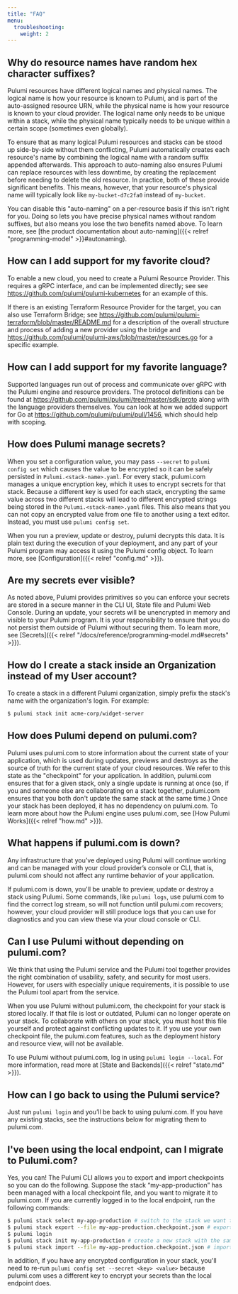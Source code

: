 ```yaml
---
title: "FAQ"
menu:
  troubleshooting:
    weight: 2
---
```


## Why do resource names have random hex character suffixes?

Pulumi resources have different logical names and physical names. The logical name is how your resource is known to Pulumi, and is part of the auto-assigned resource URN, while the physical name is how your resource is known to your cloud provider. The logical name only needs to be unique within a stack, while the physical name typically needs to be unique within a certain scope (sometimes even globally).

To ensure that as many logical Pulumi resources and stacks can be stood up side-by-side without them conflicting, Pulumi automatically creates each resource's name by combining the logical name with a random suffix appended afterwards. This approach to auto-naming also ensures Pulumi can replace resources with less downtime, by creating the replacement before needing to delete the old resource. In practice, both of these provide significant benefits. This means, however, that your resource's physical name will typically look like `my-bucket-d7c2fa0` instead of `my-bucket`.

You can disable this "auto-naming" on a per-resource basis if this isn't right for you. Doing so lets you have precise physical names without random suffixes, but also means you lose the two benefits named above. To learn more, see [the product documentation about auto-naming]({{< relref "programming-model" >}}#autonaming).

## How can I add support for my favorite cloud?

To enable a new cloud, you need to create a Pulumi Resource Provider.  This requires a gRPC interface, and can be implemented directly; see see https://github.com/pulumi/pulumi-kubernetes for an example of this.  

If there is an existing Terraform Resource Provider for the target, you can also use Terraform Bridge;  see https://github.com/pulumi/pulumi-terraform/blob/master/README.md for a description of the overall structure and process of adding a new provider using the bridge and https://github.com/pulumi/pulumi-aws/blob/master/resources.go for a specific example.

## How can I add support for my favorite language?

Supported languages run out of process and communicate over gRPC with the Pulumi engine and resource providers.  The protocol definitions can be found at https://github.com/pulumi/pulumi/tree/master/sdk/proto along with the language providers themselves.  You can look at how we added support for Go at https://github.com/pulumi/pulumi/pull/1456, which should help with scoping.

## How does Pulumi manage secrets?

When you set a configuration value, you may pass `--secret` to `pulumi config set` which causes the value to be encrypted so it can be safely persisted in `Pulumi.<stack-name>.yaml`. For every stack, pulumi.com manages a unique encryption key, which it uses to encrypt secrets for that stack. Because a different key is used for each stack, encrypting the same value across two different stacks will lead to different encrypted strings being stored in the `Pulumi.<stack-name>.yaml` files. This also means that you can not copy an encrypted value from one file to another using a text editor. Instead, you must use `pulumi config set`.

When you run a preview, update or destroy, pulumi decrypts this data. It is plain text during the execution of your deployment, and any part of your Pulumi program may access it using the Pulumi config object. To learn more, see [Configuration]({{< relref "config.md" >}}).

## Are my secrets ever visible?

As noted above, Pulumi provides primitives so you can enforce your secrets are stored in a secure manner in the CLI UI, State file and Pulumi Web Console. During an update, your secrets will be unencrypted in memory and visible to your Pulumi program. It is your responsibility to ensure that you do not persist them outside of Pulumi without securing them. To learn more, see [Secrets]({{< relref "/docs/reference/programming-model.md#secrets" >}}).

## How do I create a stack inside an Organization instead of my User account?

To create a stack in a different Pulumi organization, simply prefix the stack's
name with the organization's login. For example:

```sh
$ pulumi stack init acme-corp/widget-server
```

## How does Pulumi depend on pulumi.com?

Pulumi uses pulumi.com to store information about the current state of your application, which is used during updates, previews and destroys as the source of truth for the current state of your cloud resources. We refer to this state as the "checkpoint" for your application. In addition, pulumi.com ensures that for a given stack, only a single update is running at once (so, if you and someone else are collaborating on a stack together, pulumi.com ensures that you both don't update the same stack at the same time.) Once your stack has been deployed, it has no dependency on pulumi.com. To learn more about how the Pulumi engine uses pulumi.com, see [How Pulumi Works]({{< relref "how.md" >}}).

## What happens if pulumi.com is down?

Any infrastructure that you’ve deployed using Pulumi will continue working and can be managed with your cloud provider’s console or CLI, that is, pulumi.com should not affect any runtime behavior of your application.  

If pulumi.com is down, you'll be unable to preview, update or destroy a stack using Pulumi.  Some commands, like `pulumi logs`, use pulumi.com to find the correct log stream, so will not function until pulumi.com recovers; however, your cloud provider will still produce logs that you can use for diagnostics and you can view these via your cloud console or CLI. 

## Can I use Pulumi without depending on pulumi.com?

We think that using the Pulumi service and the Pulumi tool together provides the right combination of usability, safety, and security for most users. However, for users with especially unique requirements, it is possible to use the Pulumi tool apart from the service.

When you use Pulumi without pulumi.com, the checkpoint for your stack is stored locally. If that file is lost or outdated, Pulumi can no longer operate on your stack. To collaborate with others on your stack, you must host this file yourself and protect against conflicting updates to it. If you use your own checkpoint file, the pulumi.com features, such as the deployment history and resource view, will not be available.

To use Pulumi without pulumi.com, log in using `pulumi login --local`. For more information, read more at [State and Backends]({{< relref "state.md" >}}).

## How can I go back to using the Pulumi service?

Just run `pulumi login` and you’ll be back to using pulumi.com. If you have any existing stacks, see the instructions below for migrating them to pulumi.com.

## I've been using the local endpoint, can I migrate to Pulumi.com?

Yes, you can! The Pulumi CLI allows you to export and import checkpoints so you can do the following.  Suppose the stack “my-app-production” has been managed with a local checkpoint file, and you want to migrate it to pulumi.com. If you are currently logged in to the local endpoint, run the following commands: 

```sh
$ pulumi stack select my-app-production # switch to the stack we want to export
$ pulumi stack export --file my-app-production.checkpoint.json # export the stack's checkpoint to a local file
$ pulumi login
$ pulumi stack init my-app-production # create a new stack with the same name on pulumi.com
$ pulumi stack import --file my-app-production.checkpoint.json # import the new existing checkpoint into pulumi.com
```

In addition, if you have any encrypted configuration in your stack, you'll need to re-run `pulumi config set --secret <key> <value>` because pulumi.com uses a different key to encrypt your secrets than the local endpoint does.
